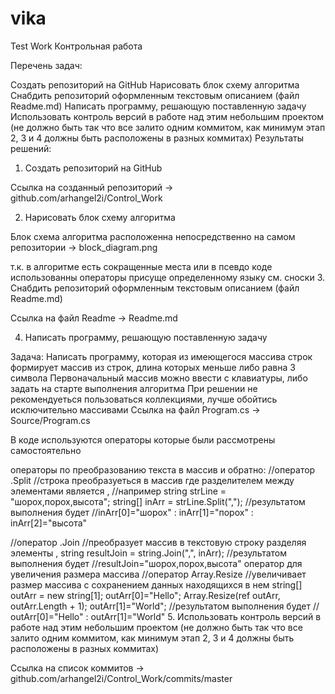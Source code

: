 # vika
Test Work
Контрольная работа

Перечень задач:

Создать репозиторий на GitHub
Нарисовать блок схему алгоритма
Снабдить репозиторий оформленным текстовым описанием (файл Readмe.md)
Написать программу, решающую поставленную задачу
Использовать контроль версий в работе над этим небольшим проектом (не должно быть так что все залито одним коммитом, как минимум этап 2, 3 и 4 должны быть расположены в разных коммитах)
Результаты решений:

1. Создать репозиторий на GitHub

Ссылка на созданный репозиторий -> github.com/arhangel2i/Control_Work

2. Нарисовать блок схему алгоритма

Блок схема алгоритма расположенна непосредственно на самом репозитории -> block_diagram.png

т.к. в алгоритме есть сокращенные места или в псевдо коде использованны операторы присуще определенному языку см. сноски
3. Снабдить репозиторий оформленным текстовым описанием (файл Readme.md)

Ссылка на файл Readme -> Readme.md

4. Написать программу, решающую поставленную задачу

Задача: Написать программу, которая из имеющегося массива строк формирует массив из строк, длина которых меньше либо равна 3 символа
Первоначальный массив можно ввести с клавиатуры, либо задать на старте выполнения алгоритма
При решении не рекомендуеться пользоваться коллекциями, лучше обойтись исключительно массивами
Ссылка на файл Program.cs -> Source/Program.cs

В коде используются операторы которые были рассмотрены самостоятельно

операторы по преобразованию текста в массив и обратно:
//оператор .Split
//строка преобразуеться в массив где разделителем между элементами является ,
//например
string strLine = "шорох,порох,высота";
string[] inArr = strLine.Split(",");
//результатом выполнения будет
//inArr[0]="шорох" : inArr[1]="порох" : inArr[2]="высота"

//оператор .Join
//преобразует массив в текстовую строку разделяя элементы , 
string resultJoin = string.Join(",", inArr);
//результатом выполнения будет
//resultJoin="шорох,порох,высота"
оператор для увеличения размера массива
//оператор Array.Resize
//увеличивает размер массива с сохранением данных находящихся в нем
string[] outArr = new string[1];
outArr[0]="Hello";
Array.Resize(ref outArr, outArr.Length + 1);
outArr[1]="World";
//результатом выполнения будет
// outArr[0]="Hello" : outArr[1]="World"
5. Использовать контроль версий в работе над этим небольшим проектом (не должно быть так что все залито одним коммитом, как минимум этап 2, 3 и 4 должны быть расположены в разных коммитах)

Ссылка на список коммитов -> github.com/arhangel2i/Control_Work/commits/master
